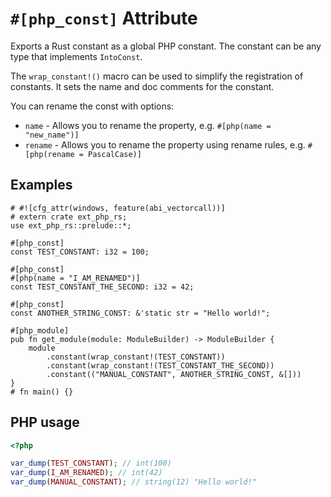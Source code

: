 # `#[php_const]` Attribute

Exports a Rust constant as a global PHP constant. The constant can be any type
that implements `IntoConst`.

The `wrap_constant!()` macro can be used to simplify the registration of constants.
It sets the name and doc comments for the constant.

You can rename the const with options:

- `name` - Allows you to rename the property, e.g.
  `#[php(name = "new_name")]`
- `rename` - Allows you to rename the property using rename rules, e.g.
  `#[php(rename = PascalCase)]`

## Examples

```rust,no_run
# #![cfg_attr(windows, feature(abi_vectorcall))]
# extern crate ext_php_rs;
use ext_php_rs::prelude::*;

#[php_const]
const TEST_CONSTANT: i32 = 100;

#[php_const]
#[php(name = "I_AM_RENAMED")]
const TEST_CONSTANT_THE_SECOND: i32 = 42;

#[php_const]
const ANOTHER_STRING_CONST: &'static str = "Hello world!";

#[php_module]
pub fn get_module(module: ModuleBuilder) -> ModuleBuilder {
    module
        .constant(wrap_constant!(TEST_CONSTANT))
        .constant(wrap_constant!(TEST_CONSTANT_THE_SECOND))
        .constant(("MANUAL_CONSTANT", ANOTHER_STRING_CONST, &[]))
}
# fn main() {}
```

## PHP usage

```php
<?php

var_dump(TEST_CONSTANT); // int(100)
var_dump(I_AM_RENAMED); // int(42)
var_dump(MANUAL_CONSTANT); // string(12) "Hello world!"
```
